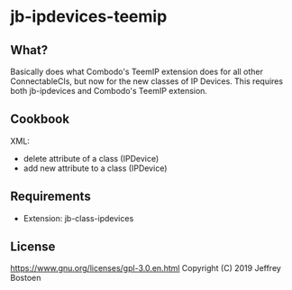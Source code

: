 # jb-ipdevices-teemip

## What?
Basically does what Combodo's TeemIP extension does for all other ConnectableCIs, but now for the new classes of IP Devices.
This requires both jb-ipdevices and Combodo's TeemIP extension.

## Cookbook

XML:
- delete attribute of a class (IPDevice)
- add new attribute to a class (IPDevice)

## Requirements
* Extension: jb-class-ipdevices

## License
https://www.gnu.org/licenses/gpl-3.0.en.html
Copyright (C) 2019 Jeffrey Bostoen
